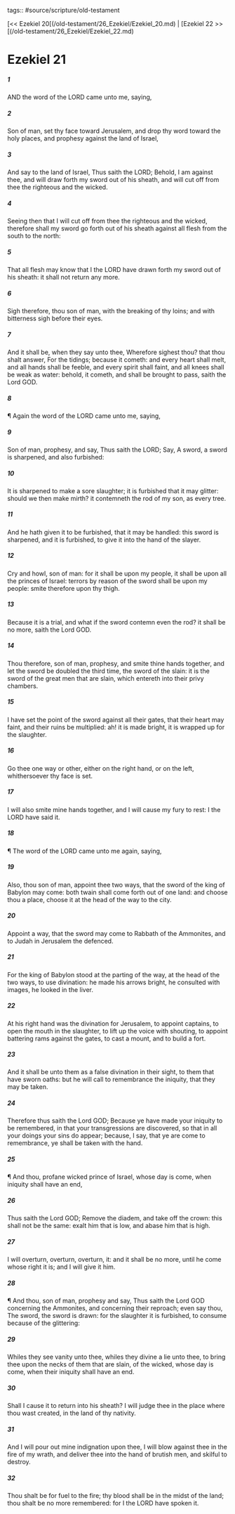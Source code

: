 tags:: #source/scripture/old-testament

[<< Ezekiel 20[(/old-testament/26_Ezekiel/Ezekiel_20.md) | [Ezekiel 22 >>[(/old-testament/26_Ezekiel/Ezekiel_22.md)

# Ezekiel 21

##### 1

AND the word of the LORD came unto me, saying,

##### 2

Son of man, set thy face toward Jerusalem, and drop thy word toward the holy places, and prophesy against the land of Israel,

##### 3

And say to the land of Israel, Thus saith the LORD; Behold, I am against thee, and will draw forth my sword out of his sheath, and will cut off from thee the righteous and the wicked.

##### 4

Seeing then that I will cut off from thee the righteous and the wicked, therefore shall my sword go forth out of his sheath against all flesh from the south to the north:

##### 5

That all flesh may know that I the LORD have drawn forth my sword out of his sheath: it shall not return any more.

##### 6

Sigh therefore, thou son of man, with the breaking of thy loins; and with bitterness sigh before their eyes.

##### 7

And it shall be, when they say unto thee, Wherefore sighest thou? that thou shalt answer, For the tidings; because it cometh: and every heart shall melt, and all hands shall be feeble, and every spirit shall faint, and all knees shall be weak as water: behold, it cometh, and shall be brought to pass, saith the Lord GOD.

##### 8

¶ Again the word of the LORD came unto me, saying,

##### 9

Son of man, prophesy, and say, Thus saith the LORD; Say, A sword, a sword is sharpened, and also furbished:

##### 10

It is sharpened to make a sore slaughter; it is furbished that it may glitter: should we then make mirth? it contemneth the rod of my son, as every tree.

##### 11

And he hath given it to be furbished, that it may be handled: this sword is sharpened, and it is furbished, to give it into the hand of the slayer.

##### 12

Cry and howl, son of man: for it shall be upon my people, it shall be upon all the princes of Israel: terrors by reason of the sword shall be upon my people: smite therefore upon thy thigh.

##### 13

Because it is a trial, and what if the sword contemn even the rod? it shall be no more, saith the Lord GOD.

##### 14

Thou therefore, son of man, prophesy, and smite thine hands together, and let the sword be doubled the third time, the sword of the slain: it is the sword of the great men that are slain, which entereth into their privy chambers.

##### 15

I have set the point of the sword against all their gates, that their heart may faint, and their ruins be multiplied: ah! it is made bright, it is wrapped up for the slaughter.

##### 16

Go thee one way or other, either on the right hand, or on the left, whithersoever thy face is set.

##### 17

I will also smite mine hands together, and I will cause my fury to rest: I the LORD have said it.

##### 18

¶ The word of the LORD came unto me again, saying,

##### 19

Also, thou son of man, appoint thee two ways, that the sword of the king of Babylon may come: both twain shall come forth out of one land: and choose thou a place, choose it at the head of the way to the city.

##### 20

Appoint a way, that the sword may come to Rabbath of the Ammonites, and to Judah in Jerusalem the defenced.

##### 21

For the king of Babylon stood at the parting of the way, at the head of the two ways, to use divination: he made his arrows bright, he consulted with images, he looked in the liver.

##### 22

At his right hand was the divination for Jerusalem, to appoint captains, to open the mouth in the slaughter, to lift up the voice with shouting, to appoint battering rams against the gates, to cast a mount, and to build a fort.

##### 23

And it shall be unto them as a false divination in their sight, to them that have sworn oaths: but he will call to remembrance the iniquity, that they may be taken.

##### 24

Therefore thus saith the Lord GOD; Because ye have made your iniquity to be remembered, in that your transgressions are discovered, so that in all your doings your sins do appear; because, I say, that ye are come to remembrance, ye shall be taken with the hand.

##### 25

¶ And thou, profane wicked prince of Israel, whose day is come, when iniquity shall have an end,

##### 26

Thus saith the Lord GOD; Remove the diadem, and take off the crown: this shall not be the same: exalt him that is low, and abase him that is high.

##### 27

I will overturn, overturn, overturn, it: and it shall be no more, until he come whose right it is; and I will give it him.

##### 28

¶ And thou, son of man, prophesy and say, Thus saith the Lord GOD concerning the Ammonites, and concerning their reproach; even say thou, The sword, the sword is drawn: for the slaughter it is furbished, to consume because of the glittering:

##### 29

Whiles they see vanity unto thee, whiles they divine a lie unto thee, to bring thee upon the necks of them that are slain, of the wicked, whose day is come, when their iniquity shall have an end.

##### 30

Shall I cause it to return into his sheath? I will judge thee in the place where thou wast created, in the land of thy nativity.

##### 31

And I will pour out mine indignation upon thee, I will blow against thee in the fire of my wrath, and deliver thee into the hand of brutish men, and skilful to destroy.

##### 32

Thou shalt be for fuel to the fire; thy blood shall be in the midst of the land; thou shalt be no more remembered: for I the LORD have spoken it.
